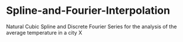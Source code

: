 # Spline-and-Fourier-Interpolation
Natural Cubic Spline and Discrete Fourier Series for the analysis of the average temperature in a city X
